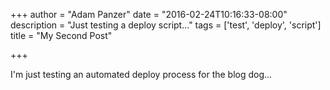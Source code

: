 +++
author = "Adam Panzer"
date = "2016-02-24T10:16:33-08:00"
description = "Just testing a deploy script..."
tags = ['test', 'deploy', 'script']
title = "My Second Post"

+++

I'm just testing an automated deploy process for the blog dog...